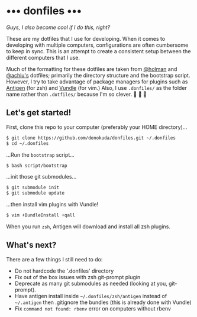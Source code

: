 ••• donfiles •••
================

*Guys, I also become cool if I do this, right?*

These are my dotfiles that I use for developing. When it comes to developing
with multiple computers, configurations are often cumbersome to keep in sync.
This is an attempt to create a consistent setup between the different computers
that I use.

Much of the formatting for these dotfiles are taken from
[@holman](https://github.com/holman/dotfiles) and
[@achiu's](https://github.com/achiu/dotfiles) dotfiles; primarily the directory
structure and the bootstrap script. However, I try to take advantage of package
managers for plugins such as [Antigen](//github.com/zsh-users/antigen) (for
zsh) and [Vundle](//github.com/gmarik/vundle) (for vim.) Also, I use
`.donfiles/` as the folder name rather than `.dotfiles/` because I'm so clever.
:clap: :clap: :clap:

Let's get started!
------------------

First, clone this repo to your computer (preferably your HOME directory)...

```bash
$ git clone https://github.com/donokuda/donfiles.git ~/.donfiles
$ cd ~/.donfiles
```

...Run the `bootstrap` script...

```bash
$ bash script/bootstrap
```

...init those git submodules...

```bash
$ git submodule init
$ git submodule update
```
...then install vim plugins with Vundle!

```bash
$ vim +BundleInstall +qall
```
When you run `zsh`, Antigen will download and install all zsh plugins.

What's next?
------------------

There are a few things I still need to do:

- Do not hardcode the '.donfiles' directory
- Fix out of the box issues with zsh git-prompt plugin
- Deprecate as many git submodules as needed (looking at you, git-prompt).
- Have antigen install inside `~/.donfiles/zsh/antigen` instead of
  `~/.antigen` then .gitignore the bundles (this is already done with Vundle)
- Fix `command not found: rbenv` error on computers without rbenv
